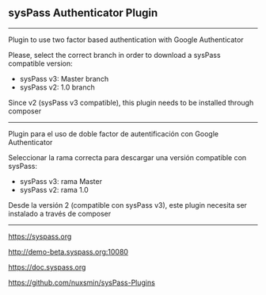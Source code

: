 ## sysPass Authenticator Plugin

----------------

Plugin to use two factor based authentication with Google Authenticator

Please, select the correct branch in order to download a sysPass compatible version:

* sysPass v3: Master branch
* sysPass v2: 1.0 branch 

Since v2 (sysPass v3 compatible), this plugin needs to be installed through composer

----------------

Plugin para el uso de doble factor de autentificación con Google Authenticator

Seleccionar la rama correcta para descargar una versión compatible con sysPass:

* sysPass v3: rama Master
* sysPass v2: rama 1.0

Desde la versión 2 (compatible con sysPass v3), este plugin necesita ser instalado a través de composer

----------------

https://syspass.org

http://demo-beta.syspass.org:10080

https://doc.syspass.org

https://github.com/nuxsmin/sysPass-Plugins
